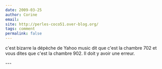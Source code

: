 ```yaml
---
date: 2009-03-25
author: Corine
email: 
site: http://perles-coco51.over-blog.org/
tags: comment
permalink: false
---
```


<p>c'est bizarre la dépèche de Yahoo music dit que c'est la chambre 702 et vous dites que c'est la chambre 902. Il doit y avoir une erreur.</p>
---